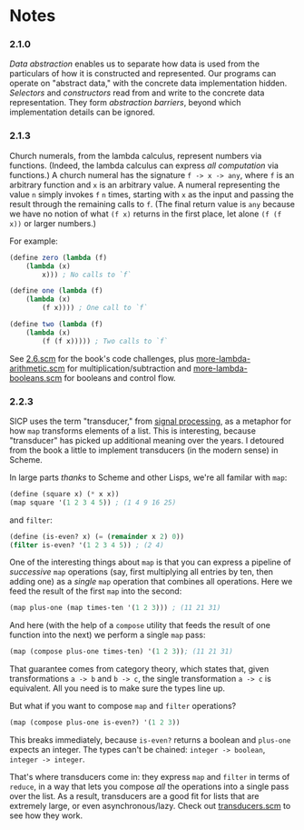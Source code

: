 # Notes

### 2.1.0
*Data abstraction* enables us to separate how data is used from the particulars of how it is constructed and represented. Our programs can operate on "abstract data," with the concrete data implementation hidden. *Selectors* and *constructors* read from and write to the concrete data representation. They form *abstraction barriers*, beyond which implementation details can be ignored.

### 2.1.3
Church numerals, from the lambda calculus, represent numbers via functions. (Indeed, the lambda calculus can express _all computation_ via functions.) A church numeral has the signature `f -> x -> any`, where `f` is an arbitrary function and `x` is an arbitrary value. A numeral representing the value `n` simply invokes `f` `n` times, starting with `x` as the input and passing the result through the remaining calls to `f`. (The final return value is `any` because we have no notion of what `(f x)` returns in the first place, let alone `(f (f x))` or larger numbers.)

For example:
```scm
(define zero (lambda (f)
    (lambda (x)
        x))) ; No calls to `f`

(define one (lambda (f)
    (lambda (x)
        (f x)))) ; One call to `f`

(define two (lambda (f)
    (lambda (x)
        (f (f x))))) ; Two calls to `f`
```
See [2.6.scm](2.6.scm) for the book's code challenges, plus [more-lambda-arithmetic.scm](more-lambda-arithmetic.scm) for multiplication/subtraction and [more-lambda-booleans.scm](more-lambda-booleans.scm) for booleans and control flow.

### 2.2.3
SICP uses the term "transducer," from [signal processing](https://en.wikipedia.org/wiki/Transducer), as a metaphor for how `map` transforms elements of a list. This is interesting, because "transducer" has picked up additional meaning over the years. I detoured from the book a little to implement transducers (in the modern sense) in Scheme.

In large parts _thanks_ to Scheme and other Lisps, we're all familar with `map`:
```scm
(define (square x) (* x x))
(map square '(1 2 3 4 5)) ; (1 4 9 16 25)
```
and `filter`:
```scm
(define (is-even? x) (= (remainder x 2) 0))
(filter is-even? '(1 2 3 4 5)) ; (2 4)
```
One of the interesting things about `map` is that you can express a pipeline of _successive_ `map` operations (say, first multiplying all entries by ten, then adding one) as a _single_ `map` operation that combines all operations. Here we feed the result of the first `map` into the second:
```scm
(map plus-one (map times-ten '(1 2 3))) ; (11 21 31)
```
And here (with the help of a `compose` utility that feeds the result of one function into the next) we perform a single `map` pass:
```scm
(map (compose plus-one times-ten) '(1 2 3)); (11 21 31)
```
That guarantee comes from category theory, which states that, given transformations `a -> b` and `b -> c`, the single transformation `a -> c` is equivalent. All you need is to make sure the types line up.

But what if you want to compose `map` and `filter` operations?
```scm
(map (compose plus-one is-even?) '(1 2 3))
```
This breaks immediately, because `is-even?` returns a boolean and `plus-one` expects an integer. The types can't be chained: `integer -> boolean`, `integer -> integer`.

That's where transducers come in: they express `map` and `filter` in terms of `reduce`, in a way that lets you compose _all_ the operations into a single pass over the list. As a result, transducers are a good fit for lists that are extremely large, or even asynchronous/lazy. Check out [transducers.scm](transducers.scm) to see how they work.
